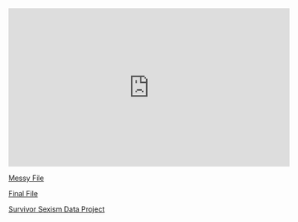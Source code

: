 <iframe width="560" height="315" src="https://www.youtube.com/embed/TN3Whnwe_A0" title="YouTube video player" frameborder="0" allow="accelerometer; autoplay; clipboard-write; encrypted-media; gyroscope; picture-in-picture" allowfullscreen></iframe>

[Messy File](html/messyMidtermFile.html)

[Final File](html/finalMidtermFile.html)

[Survivor Sexism Data Project](html/survivorSexismDataProject)
